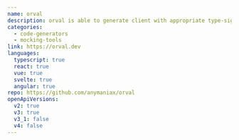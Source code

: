 ```yaml
---
name: orval
description: orval is able to generate client with appropriate type-signatures (TypeScript) from any valid OpenAPI v3 or Swagger v2 specification, either in yaml or json formats. Generate, valid, cache and mock in your frontend applications all with your OpenAPI specification. 🍺
categories:
  - code-generators
  - mocking-tools
link: https://orval.dev
languages:
  typescript: true
  react: true
  vue: true
  svelte: true
  angular: true
repo: https://github.com/anymaniax/orval
openApiVersions:
  v2: true
  v3: true
  v3_1: false
  v4: false
---
```

